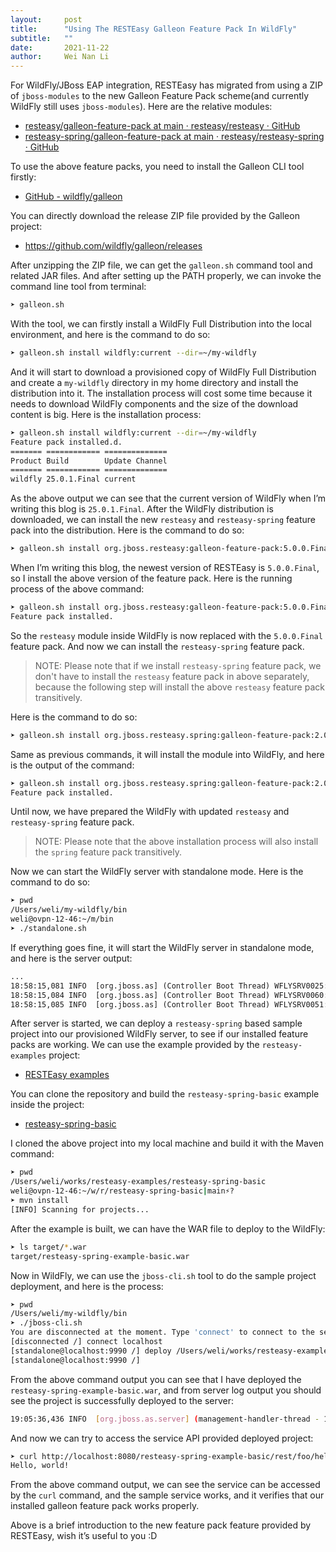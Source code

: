 ```yaml
---
layout:     post
title:      "Using The RESTEasy Galleon Feature Pack In WildFly"
subtitle:   ""
date:       2021-11-22
author:     Wei Nan Li
---
```


For WildFly/JBoss EAP integration, RESTEasy has migrated from using a ZIP of `jboss-modules` to the new Galleon Feature Pack scheme(and currently WildFly still uses `jboss-modules`). Here are the relative modules:

- [resteasy/galleon-feature-pack at main · resteasy/resteasy · GitHub](https://github.com/resteasy/resteasy/tree/main/galleon-feature-pack)
- [resteasy-spring/galleon-feature-pack at main · resteasy/resteasy-spring · GitHub](https://github.com/resteasy/resteasy-spring/tree/main/galleon-feature-pack)

To use the above feature packs, you need to install the Galleon CLI tool firstly:

- [GitHub - wildfly/galleon](https://github.com/wildfly/galleon)

You can directly download the release ZIP file provided by the Galleon project:

- https://github.com/wildfly/galleon/releases

After unzipping the ZIP file, we can get the `galleon.sh` command tool and related JAR files. And after setting up the PATH properly, we can invoke the command line tool from terminal:

```bash
➤ galleon.sh
```

With the tool, we can firstly install a WildFly Full Distribution into the local environment, and here is the command to do so:

```bash
➤ galleon.sh install wildfly:current --dir=~/my-wildfly
```

And it will start to download a provisioned copy of WildFly Full Distribution and create a `my-wildfly` directory in my home directory and install the distribution into it. The installation process will cost some time because it needs to download WildFly components and the size of the download content is big. Here is the installation process:

```bash
➤ galleon.sh install wildfly:current --dir=~/my-wildfly
Feature pack installed.d.
======= ============ ==============
Product Build        Update Channel
======= ============ ==============
wildfly 25.0.1.Final current
```

As the above output we can see that the current version of WildFly when I’m writing this blog is `25.0.1.Final`. After the WildFly distribution is downloaded, we can install the new `resteasy` and `resteasy-spring` feature pack into the distribution. Here is the command to do so:

```bash
➤ galleon.sh install org.jboss.resteasy:galleon-feature-pack:5.0.0.Final --dir=~/my-wildfly
```

When I’m writing this blog, the newest version of RESTEasy is `5.0.0.Final`, so I install the above version of the feature pack. Here is the running process of the above command:

```bash
➤ galleon.sh install org.jboss.resteasy:galleon-feature-pack:5.0.0.Final --dir=~/my-wildfly
Feature pack installed.
```

So the `resteasy` module inside WildFly is now replaced with the `5.0.0.Final` feature pack. And now we can install the `resteasy-spring` feature pack. 

> NOTE: Please note that if we install `resteasy-spring` feature pack, we don't have to install the `resteasy` feature pack in above separately, because the following step will install the above `resteasy` feature pack transitively. 

Here is the command to do so:

```bash
➤ galleon.sh install org.jboss.resteasy.spring:galleon-feature-pack:2.0.0.Final --dir=~/my-wildfly
```

Same as previous commands, it will install the module into WildFly, and here is the output of the command:

```bash
➤ galleon.sh install org.jboss.resteasy.spring:galleon-feature-pack:2.0.0.Final --dir=~/my-wildfly
Feature pack installed.
```

Until now, we have prepared the WildFly with updated `resteasy` and `resteasy-spring` feature pack. 

> NOTE: Please note that the above installation process will also install the `spring` feature pack transitively.

Now we can start the WildFly server with standalone mode. Here is the command to do so:

```bash
➤ pwd
/Users/weli/my-wildfly/bin
weli@ovpn-12-46:~/m/bin
➤ ./standalone.sh
```

If everything goes fine, it will start the WildFly server in standalone mode, and here is the server output:

```txt
...
18:58:15,081 INFO  [org.jboss.as] (Controller Boot Thread) WFLYSRV0025: WildFly Full 25.0.1.Final (WildFly Core 17.0.3.Final) started in 3351ms - Started 298 of 538 services (337 services are lazy, passive or on-demand)
18:58:15,084 INFO  [org.jboss.as] (Controller Boot Thread) WFLYSRV0060: Http management interface listening on http://127.0.0.1:9990/management
18:58:15,085 INFO  [org.jboss.as] (Controller Boot Thread) WFLYSRV0051: Admin console listening on http://127.0.0.1:9990
```

After server is started, we can deploy a `resteasy-spring` based sample project into our provisioned WildFly server, to see if our installed feature packs are working. We can use the example provided by the `resteasy-examples` project:

- [RESTEasy examples](https://github.com/resteasy/resteasy-examples)

You can clone the repository and build the `resteasy-spring-basic` example inside the project:

- [resteasy-spring-basic](https://github.com/resteasy/resteasy-examples/tree/main/resteasy-spring-basic)

I cloned the above project into my local machine and build it with the Maven command:

```bash
➤ pwd
/Users/weli/works/resteasy-examples/resteasy-spring-basic
weli@ovpn-12-46:~/w/r/resteasy-spring-basic|main⚡?
➤ mvn install
[INFO] Scanning for projects...
```

After the example is built, we can have the WAR file to deploy to the WildFly:

```bash
➤ ls target/*.war
target/resteasy-spring-example-basic.war
```

Now in WildFly, we can use the `jboss-cli.sh` tool to do the sample project deployment, and here is the process:

```bash
➤ pwd
/Users/weli/my-wildfly/bin
➤ ./jboss-cli.sh
You are disconnected at the moment. Type 'connect' to connect to the server or 'help' for the list of supported commands.
[disconnected /] connect localhost
[standalone@localhost:9990 /] deploy /Users/weli/works/resteasy-examples/resteasy-spring-basic/target/resteasy-spring-example-basic.war
[standalone@localhost:9990 /]
```

From the above command output you can see that I have deployed the `resteasy-spring-example-basic.war`, and from server log output you should see the project is successfully deployed to the server:

```bash
19:05:36,436 INFO  [org.jboss.as.server] (management-handler-thread - 1) WFLYSRV0010: Deployed "resteasy-spring-example-basic.war" (runtime-name : "resteasy-spring-example-basic.war")
```

And now we can try to access the service API provided deployed project:

```bash
➤ curl http://localhost:8080/resteasy-spring-example-basic/rest/foo/hello
Hello, world!
```

From the above command output, we can see the service can be accessed by the `curl` command, and the sample service works, and it verifies that our installed galleon feature pack works properly.

Above is a brief introduction to the new feature pack feature provided by RESTEasy, wish it’s useful to you :D
